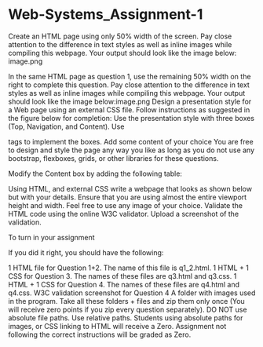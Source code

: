 # Web-Systems_Assignment-1
Create an HTML page using only 50% width of the screen. Pay close attention to the difference in text styles as well as inline images while compiling this webpage. Your output should look like the image below:
image.png

In the same HTML page as question 1, use the remaining 50% width on the right to complete this question. Pay close attention to the difference in text styles as well as inline images while compiling this webpage. Your output should look like the image below:image.png
Design a presentation style for a Web page using an external CSS file. Follow instructions as suggested in the figure below for completion: 
Use the presentation style with three boxes (Top, Navigation, and Content). Use <div> tags to implement the boxes. Add some content of your choice 
You are free to design and style the page any way you like as long as you do not use any bootstrap, flexboxes, grids, or other libraries for these questions.



Modify the Content box by adding the following table:


Using HTML, and external CSS write a webpage that looks as shown below but with your details. Ensure that you are using almost the entire viewport height and width. Feel free to use any image of your choice. Validate the HTML code using the online W3C validator. Upload a screenshot of the validation.


To turn in your assignment

If you did it right, you should have the following:  

1 HTML file for Question 1+2. The name of this file is q1_2.html.
1 HTML + 1 CSS for Question 3. The names of these files are q3.html and q3.css.
1 HTML + 1 CSS for Question 4. The names of these files are q4.html and q4.css.
W3C validation screenshot for Question 4
A folder with images used in the program.
Take all these folders + files and zip them only once (You will receive zero points if you zip every question separately).
DO NOT use absolute file paths. Use relative paths. Students using absolute paths for images, or CSS linking to HTML will receive a Zero.
Assignment not following the correct instructions will be graded as Zero.
